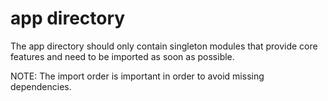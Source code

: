 # app directory

The app directory should only contain singleton modules that provide core 
features and need to be imported as soon as possible. 

NOTE: The import order is important in order to avoid missing dependencies.
